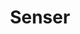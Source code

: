 ---
title: "Senser"
summary: "A politically charged rap rock UK band, originally formed in South West London from a group of friends in the late 1980s. Kersten Haigh - Lead Vocals Heitham Al-Sayed - Vocals Andy Clinton - DJ Nick Michaelson - Lead Guitar James Barrett - Bass Guitar John Morgan - Drums Paul Soden - Drums Haggis - Engineer, Producer & Programmer"
image: "senser.jpg"
---
